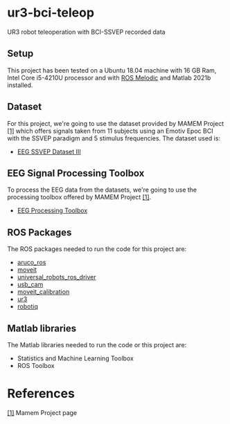 # ur3-bci-teleop
UR3 robot teleoperation with BCI-SSVEP recorded data

## Setup
This project has been tested on a Ubuntu 18.04 machine with 16 GB Ram, Intel Core i5-4210U processor and with [ROS Melodic](http://wiki.ros.org/melodic/Installation/Ubuntu) and Matlab 2021b installed.

## Dataset
For this project, we're going to use the dataset provided by MAMEM Project [[1]](#references) which offers signals taken from 11 subjects using an Emotiv Epoc BCI with the SSVEP paradigm and 5 stimulus frequencies. The dataset used is:
* [EEG SSVEP Dataset III](https://figshare.com/articles/dataset/MAMEM_EEG_SSVEP_Dataset_III_14_channels_11_subjects_5_frequencies_presented_simultaneously_/3413851)

## EEG Signal Processing Toolbox
To process the EEG data from the datasets, we're going to use the processing toolbox offered by MAMEM Project [[1]](#references).
* [EEG Processing Toolbox](https://github.com/MAMEM/eeg-processing-toolbox)

## ROS Packages
The ROS packages needed to run the code for this project are:
* [aruco_ros](https://github.com/pal-robotics/aruco_ros)
* [moveit](https://moveit.ros.org/install/)
* [universal_robots_ros_driver](https://github.com/UniversalRobots/Universal_Robots_ROS_Driver)
* [usb_cam](http://wiki.ros.org/usb_cam)
* [moveit_calibration](https://github.com/ros-planning/moveit_calibration)
* [ur3](https://github.com/cambel/ur3)
* [robotiq](https://github.com/clearpathrobotics/robotiq)

## Matlab libraries
The Matlab libraries needed to run the code or this project are:
* Statistics and Machine Learning Toolbox
* ROS Toolbox

# References
[[1]](https://www.mamem.eu/) Mamem Project page